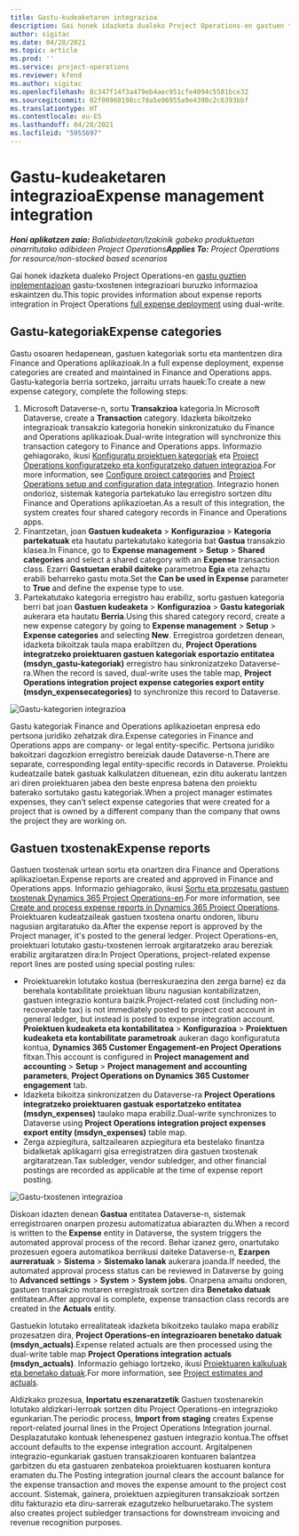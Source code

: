 ```yaml
---
title: Gastu-kudeaketaren integrazioa
description: Gai honek idazketa dualeko Project Operations-en gastuen txosten-integrazioari buruzko informazioa eskaintzen du.
author: sigitac
ms.date: 04/28/2021
ms.topic: article
ms.prod: ''
ms.service: project-operations
ms.reviewer: kfend
ms.author: sigitac
ms.openlocfilehash: 8c347f14f3a479eb4aec951cfe4094c5581bce32
ms.sourcegitcommit: 02f00960198cc78a5e96955a9e4390c2c6393bbf
ms.translationtype: HT
ms.contentlocale: eu-ES
ms.lasthandoff: 04/28/2021
ms.locfileid: "5955697"
---
```

# <a name="expense-management-integration"></a><span data-ttu-id="9a7b6-103">Gastu-kudeaketaren integrazioa</span><span class="sxs-lookup"><span data-stu-id="9a7b6-103">Expense management integration</span></span>

<span data-ttu-id="9a7b6-104">_**Honi aplikatzen zaio:** Baliabideetan/Izakinik gabeko produktuetan oinarritutako adibideen Project Operations_</span><span class="sxs-lookup"><span data-stu-id="9a7b6-104">_**Applies To:** Project Operations for resource/non-stocked based scenarios_</span></span>

<span data-ttu-id="9a7b6-105">Gai honek idazketa dualeko Project Operations-en [gastu guztien inplementazioan](../expense/expense-overview.md) gastu-txostenen integrazioari buruzko informazioa eskaintzen du.</span><span class="sxs-lookup"><span data-stu-id="9a7b6-105">This topic provides information about expense reports integration in Project Operations [full expense deployment](../expense/expense-overview.md) using dual-write.</span></span>

## <a name="expense-categories"></a><span data-ttu-id="9a7b6-106">Gastu-kategoriak</span><span class="sxs-lookup"><span data-stu-id="9a7b6-106">Expense categories</span></span>

<span data-ttu-id="9a7b6-107">Gastu osoaren hedapenean, gastuen kategoriak sortu eta mantentzen dira Finance and Operations aplikazioak.</span><span class="sxs-lookup"><span data-stu-id="9a7b6-107">In a full expense deployment, expense categories are created and maintained in Finance and Operations apps.</span></span> <span data-ttu-id="9a7b6-108">Gastu-kategoria berria sortzeko, jarraitu urrats hauek:</span><span class="sxs-lookup"><span data-stu-id="9a7b6-108">To create a new expense category, complete the following steps:</span></span>

1. <span data-ttu-id="9a7b6-109">Microsoft Dataverse-n, sortu **Transakzioa** kategoria.</span><span class="sxs-lookup"><span data-stu-id="9a7b6-109">In Microsoft Dataverse, create a **Transaction** category.</span></span> <span data-ttu-id="9a7b6-110">Idazketa bikoitzeko integrazioak transakzio kategoria honekin sinkronizatuko du Finance and Operations aplikazioak.</span><span class="sxs-lookup"><span data-stu-id="9a7b6-110">Dual-write integration will synchronize this transaction category to Finance and Operations apps.</span></span> <span data-ttu-id="9a7b6-111">Informazio gehiagorako, ikusi [Konfiguratu proiektuen kategoriak](/dynamics365/project-operations/project-accounting/configure-project-categories) eta [Project Operations konfiguratzeko eta konfiguratzeko datuen integrazioa](resource-dual-write-setup-integration.md).</span><span class="sxs-lookup"><span data-stu-id="9a7b6-111">For more information, see [Configure project categories](/dynamics365/project-operations/project-accounting/configure-project-categories) and [Project Operations setup and configuration data integration](resource-dual-write-setup-integration.md).</span></span> <span data-ttu-id="9a7b6-112">Integrazio honen ondorioz, sistemak kategoria partekatuko lau erregistro sortzen ditu Finance and Operations aplikazioetan.</span><span class="sxs-lookup"><span data-stu-id="9a7b6-112">As a result of this integration, the system creates four shared category records in Finance and Operations apps.</span></span>
2. <span data-ttu-id="9a7b6-113">Finantzetan, joan **Gastuen kudeaketa** > **Konfigurazioa** > **Kategoria partekatuak** eta hautatu partekatutako kategoria bat **Gastua** transakzio klasea.</span><span class="sxs-lookup"><span data-stu-id="9a7b6-113">In Finance, go to **Expense management** > **Setup** > **Shared categories** and select a shared category with an **Expense** transaction class.</span></span> <span data-ttu-id="9a7b6-114">Ezarri **Gastuetan erabil daiteke** parametroa **Egia** eta zehaztu erabili beharreko gastu mota.</span><span class="sxs-lookup"><span data-stu-id="9a7b6-114">Set the **Can be used in Expense** parameter to **True** and define the expense type to use.</span></span>
3. <span data-ttu-id="9a7b6-115">Partekatutako kategoria erregistro hau erabiliz, sortu gastuen kategoria berri bat joan **Gastuen kudeaketa** > **Konfigurazioa** > **Gastu kategoriak** aukerara eta hautatu **Berria**.</span><span class="sxs-lookup"><span data-stu-id="9a7b6-115">Using this shared category record, create a new expense category by going to **Expense management** > **Setup** > **Expense categories** and selecting **New**.</span></span> <span data-ttu-id="9a7b6-116">Erregistroa gordetzen denean, idazketa bikoitzak taula mapa erabiltzen du, **Project Operations integratzeko proiektuaren gastuen kategoriak esportazio entitatea (msdyn\_gastu-kategoriak)** erregistro hau sinkronizatzeko Dataverse-ra.</span><span class="sxs-lookup"><span data-stu-id="9a7b6-116">When the record is saved, dual-write uses the table map, **Project Operations integration project expense categories export entity (msdyn\_expensecategories)** to synchronize this record to Dataverse.</span></span>

  ![Gastu-kategorien integrazioa](./media/DW6ExpenseCategories.png)

<span data-ttu-id="9a7b6-118">Gastu kategoriak Finance and Operations aplikazioetan enpresa edo pertsona juridiko zehatzak dira.</span><span class="sxs-lookup"><span data-stu-id="9a7b6-118">Expense categories in Finance and Operations apps are company- or legal entity-specific.</span></span> <span data-ttu-id="9a7b6-119">Pertsona juridiko bakoitzari dagozkion erregistro bereiziak daude Dataverse-n.</span><span class="sxs-lookup"><span data-stu-id="9a7b6-119">There are separate, corresponding legal entity-specific records in Dataverse.</span></span> <span data-ttu-id="9a7b6-120">Proiektu kudeatzaile batek gastuak kalkulatzen dituenean, ezin ditu aukeratu lantzen ari diren proiektuaren jabea den beste enpresa batena den proiektu baterako sortutako gastu kategoriak.</span><span class="sxs-lookup"><span data-stu-id="9a7b6-120">When a project manager estimates expenses, they can’t select expense categories that were created for a project that is owned by a different company than the company that owns the project they are working on.</span></span> 

## <a name="expense-reports"></a><span data-ttu-id="9a7b6-121">Gastuen txostenak</span><span class="sxs-lookup"><span data-stu-id="9a7b6-121">Expense reports</span></span>

<span data-ttu-id="9a7b6-122">Gastuen txostenak urtean sortu eta onartzen dira Finance and Operations aplikazioetan.</span><span class="sxs-lookup"><span data-stu-id="9a7b6-122">Expense reports are created and approved in Finance and Operations apps.</span></span> <span data-ttu-id="9a7b6-123">Informazio gehiagorako, ikusi [Sortu eta prozesatu gastuen txostenak Dynamics 365 Project Operations-en](/learn/modules/create-process-expense-reports/).</span><span class="sxs-lookup"><span data-stu-id="9a7b6-123">For more information, see [Create and process expense reports in Dynamics 365 Project Operations](/learn/modules/create-process-expense-reports/).</span></span> <span data-ttu-id="9a7b6-124">Proiektuaren kudeatzaileak gastuen txostena onartu ondoren, liburu nagusian argitaratuko da.</span><span class="sxs-lookup"><span data-stu-id="9a7b6-124">After the expense report is approved by the Project manager, it's posted to the general ledger.</span></span> <span data-ttu-id="9a7b6-125">Project Operations-en, proiektuari lotutako gastu-txostenen lerroak argitaratzeko arau bereziak erabiliz argitaratzen dira:</span><span class="sxs-lookup"><span data-stu-id="9a7b6-125">In Project Operations, project-related expense report lines are posted using special posting rules:</span></span>

  - <span data-ttu-id="9a7b6-126">Proiektuarekin lotutako kostua (berreskuraezina den zerga barne) ez da berehala kontabilitate proiektuan liburu nagusian kontabilizatzen, gastuen integrazio kontura baizik.</span><span class="sxs-lookup"><span data-stu-id="9a7b6-126">Project-related cost (including non-recoverable tax) is not immediately posted to project cost account in general ledger, but instead is posted to expense integration account.</span></span> <span data-ttu-id="9a7b6-127">**Proiektuen kudeaketa eta kontabilitatea** > **Konfigurazioa** > **Proiektuen kudeaketa eta kontabilitate parametroak** aukeran dago konfiguratuta kontua, **Dynamics 365 Customer Engagement-en Project Operations** fitxan.</span><span class="sxs-lookup"><span data-stu-id="9a7b6-127">This account is configured in **Project management and accounting** > **Setup** > **Project management and accounting parameters**, **Project Operations on Dynamics 365 Customer engagement** tab.</span></span>
  - <span data-ttu-id="9a7b6-128">Idazketa bikoitza sinkronizatzen du Dataverse-ra **Project Operations integratzeko proiektuaren gastuak esportatzeko entitatea (msdyn\_expenses)** taulako mapa erabiliz.</span><span class="sxs-lookup"><span data-stu-id="9a7b6-128">Dual-write synchronizes to Dataverse using **Project Operations integration project expenses export entity (msdyn\_expenses)** table map.</span></span>
  - <span data-ttu-id="9a7b6-129">Zerga azpiegitura, saltzailearen azpiegitura eta bestelako finantza bidalketak aplikagarri gisa erregistratzen dira gastuen txostenak argitaratzean.</span><span class="sxs-lookup"><span data-stu-id="9a7b6-129">Tax subledger, vendor subledger, and other financial postings are recorded as applicable at the time of expense report posting.</span></span>

  ![Gastu-txostenen integrazioa](./media/DW6ExpenseReports.png)

<span data-ttu-id="9a7b6-131">Diskoan idazten denean **Gastua** entitatea Dataverse-n, sistemak erregistroaren onarpen prozesu automatizatua abiarazten du.</span><span class="sxs-lookup"><span data-stu-id="9a7b6-131">When a record is written to the **Expense** entity in Dataverse, the system triggers the automated approval process of the record.</span></span> <span data-ttu-id="9a7b6-132">Behar izanez gero, onartutako prozesuen egoera automatikoa berrikusi daiteke Dataverse-n, **Ezarpen aurreratuak** > **Sistema** > **Sistemako lanak** aukerara joanda.</span><span class="sxs-lookup"><span data-stu-id="9a7b6-132">If needed, the automated approval process status can be reviewed in Dataverse by going to **Advanced settings** > **System** > **System jobs**.</span></span> <span data-ttu-id="9a7b6-133">Onarpena amaitu ondoren, gastuen transakzio motaren erregistroak sortzen dira **Benetako datuak** entitatean.</span><span class="sxs-lookup"><span data-stu-id="9a7b6-133">After approval is complete, expense transaction class records are created in the **Actuals** entity.</span></span>

<span data-ttu-id="9a7b6-134">Gastuekin lotutako errealitateak idazketa bikoitzeko taulako mapa erabiliz prozesatzen dira, **Project Operations-en integrazioaren benetako datuak (msdyn\_actuals)**.</span><span class="sxs-lookup"><span data-stu-id="9a7b6-134">Expense related actuals are then processed using the dual-write table map **Project Operations integration actuals (msdyn\_actuals)**.</span></span> <span data-ttu-id="9a7b6-135">Informazio gehiago lortzeko, ikusi [Proiektuaren kalkuluak eta benetako datuak](resource-dual-write-estimates-actuals.md).</span><span class="sxs-lookup"><span data-stu-id="9a7b6-135">For more information, see [Project estimates and actuals](resource-dual-write-estimates-actuals.md).</span></span>

<span data-ttu-id="9a7b6-136">Aldizkako prozesua, **Inportatu eszenaratzetik** Gastuen txostenarekin lotutako aldizkari-lerroak sortzen ditu Project Operations-en integrazioko egunkarian.</span><span class="sxs-lookup"><span data-stu-id="9a7b6-136">The periodic process, **Import from staging** creates Expense report-related journal lines in the Project Operations Integration journal.</span></span> <span data-ttu-id="9a7b6-137">Desplazatutako kontuak lehenespenez gastuen integrazio kontua.</span><span class="sxs-lookup"><span data-stu-id="9a7b6-137">The offset account defaults to the expense integration account.</span></span> <span data-ttu-id="9a7b6-138">Argitalpenen integrazio-egunkariak gastuen transakzioaren kontuaren balantzea garbitzen du eta gastuaren zenbatekoa proiektuaren kostuaren kontura eramaten du.</span><span class="sxs-lookup"><span data-stu-id="9a7b6-138">The Posting integration journal clears the account balance for the expense transaction and moves the expense amount to the project cost account.</span></span> <span data-ttu-id="9a7b6-139">Sistemak, gainera, proiektuen azpiegituren transakzioak sortzen ditu fakturazio eta diru-sarrerak ezagutzeko helburuetarako.</span><span class="sxs-lookup"><span data-stu-id="9a7b6-139">The system also creates project subledger transactions for downstream invoicing and revenue recognition purposes.</span></span>
